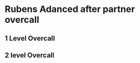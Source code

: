 Rubens Adanced after partner overcall
=====================================

1 Level Overcall
----------------




2 level Overcall
----------------


